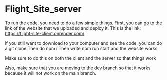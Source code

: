 # Flight_Site_server

To run the code, you need to do a few simple things. First, you can go to the link of the website that we uploaded and deploy it.
This is the link:
https://flight-site-client.onrender.com/

If you still want to download to your computer and see the code, you can do a git clone
Then do npm i
Then write npm run start and the website works

Make sure to do this on both the client and the server so that things work

Also, make sure that you are moving to the dev branch so that it works because it will not work on the main branch.
